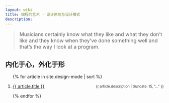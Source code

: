 ```yaml
---
layout: wiki
title: 编程的艺术 - 设计原则与设计模式
description: 
---
```


<div>
<blockquote style="font-size: 1rem">Musicians certainly know what they like and what they don’t like and they know when they’ve done something well and that’s the way I look at a program.</blockquote>

<h2> 内化于心，外化于形 </h2>

  <ol class="posts-list">
    {% for article in site.design-mode | sort %}
      <li class="posts-list-item">
        <p style="text-align: right; display: flex; flex-direction: row;">
          <a class="posts-list-name" href="{{ article.url }}">{{ article.title }}</a>
          <span style="font-size: 0.7rem;color: #333; flex: 1; align-self: center; text-align: right;">{{ article.description | truncate: 15, "..." }}</span>
        </p>
      </li>
    {% endfor %}
  </ol>
</div>